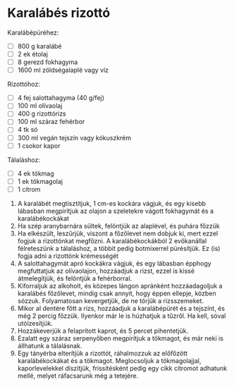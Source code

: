 # Karalábés rizottó

Karalábépüréhez:
- [ ] 800 g karalábé
- [ ] 2 ek étolaj
- [ ] 8 gerezd fokhagyma
- [ ] 1600 ml zöldségalaplé vagy víz

Rizottóhoz:
- [ ] 4 fej salottahagyma (40 g/fej)
- [ ] 100 ml olívaolaj
- [ ] 400 g rizottórizs
- [ ] 100 ml száraz fehérbor
- [ ] 4 tk só
- [ ] 300 ml vegán tejszín vagy kókuszkrém
- [ ] 1 csokor kapor

Tálaláshoz:
- [ ] 4 ek tökmag
- [ ] 1 ek tökmagolaj
- [ ] 1 citrom

1. A karalábét megtisztítjuk, 1 cm-es kockára vágjuk, és egy kisebb lábasban megpirítjuk az olajon a szeletekre vágott fokhagymát és a karalábékockákat
2. Ha szép aranybarnára sültek, felöntjük az alaplével, és puhára főzzük
3. Ha elkészült, leszűrjük, viszont a főzőlevet nem dobjuk ki, mert ezzel fogjuk a rizottónkat megfőzni. A karalábékockákból 2 evőkanállal félreteszünk a tálaláshoz, a többit pedig botmixerrel pürésítjük. Ez (is) fogja adni a rizottónk krémességét
4. A salottahagymát apró kockákra vágjuk, és egy lábasban épphogy megfuttatjuk az olívaolajon, hozzáadjuk a rizst, ezzel is kissé átmelegítjük, és felöntjük a fehérborral. 
5. Kiforraljuk az alkoholt, és közepes lángon apránként hozzáadagoljuk a karalábés főzőlevet, mindig csak annyit, hogy éppen ellepje, közben sózzuk. Folyamatosan kevergetjük, de ne törjük a rizsszemeket.
6. Mikor al dentére főtt a rizs, hozzáadjuk a karalábépürét és a tejszínt, és még 2 percig főzzük. Ilyenkor már le is húzhatjuk a tűzről. Ha kell, sóval utóízesítjük.
7. Hozzákeverjük a felaprított kaprot, és 5 percet pihentetjük.
8. Ezalatt egy száraz serpenyőben megpirítjuk a tökmagot, és már neki is állhatunk a tálalásnak. 
9. Egy tányérba elterítjük a rizottót, ráhalmozzuk az előfőzött karalábékockákat és a tökmagot. Meglocsoljuk a tökmagolajjal, kaporlevelekkel díszítjük, frissítésként pedig egy cikk citromot adhatunk mellé, melyet ráfacsarunk még a tetejére.
